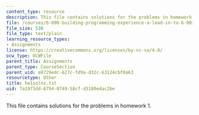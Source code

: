 ```yaml
---
content_type: resource
description: This file contains solutions for the problems in homework 1.
file: /courses/6-090-building-programming-experience-a-lead-in-to-6-001-january-iap-2005/7a1973dd6794074958cfd3180e4ac2be_hw1solns.txt
file_size: 530
file_type: text/plain
learning_resource_types:
- Assignments
license: https://creativecommons.org/licenses/by-nc-sa/4.0/
ocw_type: OCWFile
parent_title: Assignments
parent_type: CourseSection
parent_uid: e8729edc-627c-fd9a-d32c-63124cbf0a63
resourcetype: Other
title: hw1solns.txt
uid: 7a1973dd-6794-0749-58cf-d3180e4ac2be
---
```

This file contains solutions for the problems in homework 1.
